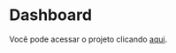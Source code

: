 # Dashboard

Você pode acessar o projeto clicando [aqui](https://lucianocosta21.github.io/Dashboard/).
